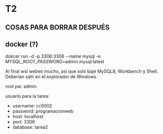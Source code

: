 # T2

## COSAS PARA BORRAR DESPUÉS

## docker (?)

dokcer run -d -p 3306:3306 --name mysql -e MYSQL_ROOT_PASSWORD=admin mysql:latest

Al final wsl webeó mucho, así que solo bajé MySQL8, Workbench y Shell. Deberían salir en el explorador de Windows.

root pw: admin

usuario para la tarea:

- username: cc5002
- password: programacionweb
- host: localhost
- port: 3306
- database: tarea2
